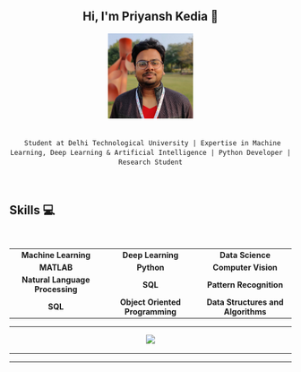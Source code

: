 
<h2 align="center"> Hi, I'm Priyansh Kedia 👋 <br/> </h2> 

<p align="center"><img width = 30% src = Priyansh.jpg></p>


<p align="center"> <samp>
  
 <code>
 Student at Delhi Technological University | Expertise in Machine Learning, Deep Learning & Artificial Intelligence | Python Developer | Research Student
  
  </code>
  
  
## Skills :computer:


<center>
<br>
<table align="center">
<tbody align="center">
 <tr>
<td align="center" width="20%">
<span><b><center>Machine Learning</center></b></span> 
</td>

<td align="center" width="20%">
<span><b><center>Deep Learning</center></b></span> 
</td>

<td align="center" width="20%">
<span><b><center>Data Science</center></b></span> 
</td>
</tr>

<tr>
<td align="center" width="20%">
<span><b><center>MATLAB</center></b></span> 
</td>

<td align="center" width="20%">
<span><b><center>Python</center></b></span> 
</td>

<td align="center" width="20%">
<span><b><center>Computer Vision</center></b></span> 
</td>
</tr>

<tr>
<td align="center" width="20%">
<span><b><center>Natural Language Processing</center></b></span> 
</td>

<td align="center" width="20%">
<span><b><center>SQL</center></b></span> 
</td>



<td align="center" width="20%">
<span><b><center>Pattern Recognition</center></b></span>
</td>
</tr>

<tr>
<td align="center" width="20%">
<span><b><center>SQL</center></b></span> 
</td>

<td align="center" width="20%">
<span><b><center>Object Oriented Programming</center></b></span> 
</td>

<td align="center" width="20%">
<span><b><center>Data Structures and Algorithms</center></b></span> 
</td>
</tr>

</tbody>
</table>
</center>

____

<p align="center">
<a href="https://www.linkedin.com/in/priyanshkedia/"><img src="https://img.shields.io/badge/linkedin-%230077B5.svg?&style=for-the-badge&logo=linkedin&logoColor=white"/></a>

____




---------------------------------------------------------------------------------------------------------------------------------------------------------------------------------

